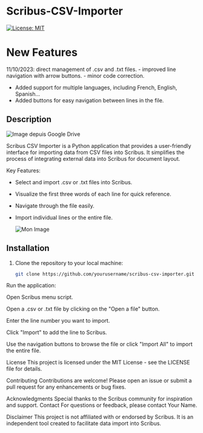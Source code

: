 # Scribus-CSV-Importer
[![License: MIT](https://img.shields.io/badge/License-MIT-blue.svg)](https://opensource.org/licenses/MIT)

# New Features

11/10/2023: direct management of .csv and .txt files.
                   - improved line navigation with arrow buttons.
                   - minor code correction.

- Added support for multiple languages, including French, English, Spanish...
- Added buttons for easy navigation between lines in the file.

## Description

![Image depuis Google Drive](https://drive.google.com/uc?export=view&id=1x8VH7IZUgkjq13_qkyc6sXYDX112Kjma)

Scribus CSV Importer is a Python application that provides a user-friendly interface for importing data from CSV files into Scribus. It simplifies the process of integrating external data into Scribus for document layout.

Key Features:

- Select and import .csv or .txt files into Scribus.
- Visualize the first three words of each line for quick reference.
- Navigate through the file easily.
- Import individual lines or the entire file.

  ![Mon Image](https://drive.google.com/uc?export=view&id=1gwLsS6UzZgYRSlcC8LjN7AroPAP6D0t2)



## Installation

1. Clone the repository to your local machine:

   ```bash
   git clone https://github.com/yourusername/scribus-csv-importer.git


Run the application:

Open Scribus menu script.

Open a .csv or .txt file by clicking on the "Open a file" button.

Enter the line number you want to import.

Click "Import" to add the line to Scribus.

Use the navigation buttons to browse the file or click "Import All" to import the entire file.

License
This project is licensed under the MIT License - see the LICENSE file for details.

Contributing
Contributions are welcome! Please open an issue or submit a pull request for any enhancements or bug fixes.

Acknowledgments
Special thanks to the Scribus community for inspiration and support.
Contact
For questions or feedback, please contact Your Name.

Disclaimer
This project is not affiliated with or endorsed by Scribus. It is an independent tool created to facilitate data import into Scribus.
